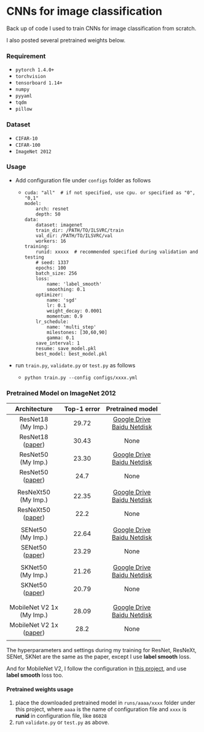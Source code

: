 # CNNs for image classification
Back up of code I used to train CNNs for image classification from scratch.

I also posted several pretrained weights below.

### Requirement
- `pytorch 1.4.0+`
- `torchvision`
- `tensorboard 1.14+`
- `numpy`
- `pyyaml`
- `tqdm`
- `pillow`

### Dataset
- `CIFAR-10`
- `CIFAR-100`
- `ImageNet 2012`

### Usage
- Add configuration file under `configs` folder as follows
  - ```
    cuda: "all"  # if not specified, use cpu. or specified as "0", "0,1"
    model:
        arch: resnet
        depth: 50
    data:
        dataset: imagenet
        train_dir: /PATH/TO/ILSVRC/train
        val_dir: /PATH/TO/ILSVRC/val
        workers: 16
    training:
        runid: xxxxx  # recommended specified during validation and testing
        # seed: 1337
        epochs: 100
        batch_size: 256
        loss:
            name: 'label_smooth'
            smoothing: 0.1
        optimizer:
            name: 'sgd'
            lr: 0.1
            weight_decay: 0.0001
            momentum: 0.9
        lr_schedule:
            name: 'multi_step'
            milestones: [30,60,90]
            gamma: 0.1
        save_interval: 1
        resume: save_model.pkl
        best_model: best_model.pkl
    ```
- run `train.py`, `validate.py` or `test.py` as follows
  - ```shell script
    python train.py --config configs/xxxx.yml
    ``` 
    
### Pretrained Model on ImageNet 2012

| Architecture | Top-1 error | Pretrained model|
| :----: | :----: | :----: |
| ResNet18 <br> (My Imp.)| 29.72 | [Google Drive](https://drive.google.com/open?id=1Sw9TUBtgRQDLNxpJupMnv6FTtOKgnlxI)<br>[Baidu Netdisk](https://pan.baidu.com/s/1fPsWBkb_Lh_bniYmt7DL-w) |
| ResNet18 <br> ([paper](https://arxiv.org/abs/1512.03385))| 30.43 | None |
| ResNet50 <br> (My Imp.)| 23.30 | [Google Drive](https://drive.google.com/open?id=1XreMz36IpUiEDsJtyU7t_QPKOs4JTB_C)<br>[Baidu Netdisk](https://pan.baidu.com/s/197FBBOgYPc1oxEsDkeo4Rg) |
| ResNet50 <br> ([paper](https://arxiv.org/abs/1512.03385))| 24.7 | None |
||
| ResNeXt50 <br> (My Imp.) | 22.35 | [Google Drive](https://drive.google.com/open?id=1lI8Hi-XvJ42aBastq6FI3DhKU2sK92FH)<br>[Baidu Netdisk](https://pan.baidu.com/s/1t3gkJjPxfRFWWuE_C4U5rw) |
| ResNeXt50 <br> ([paper](https://arxiv.org/abs/1611.05431)) | 22.2 | None |
||
| SENet50 <br> (My Imp.) | 22.64 | [Google Drive](https://drive.google.com/open?id=1Oyyhb43Y2kbGjT1EEgal-cm8fYQAemuj)<br>[Baidu Netdisk](https://pan.baidu.com/s/1tyfin8SqftpmzYhMvU2wxw) |
| SENet50 <br> ([paper](https://arxiv.org/abs/1709.01507)) | 23.29 | None |
||
| SKNet50 <br> (My Imp.) | 21.26 | [Google Drive](https://drive.google.com/open?id=1h6NIwSemMrFDk4DWT7-Zdm9kolHljyZU)<br>[Baidu Netdisk](https://pan.baidu.com/s/1XTuMDqFuzljxmlfC2TKTyg) |
| SKNet50 <br> ([paper](https://arxiv.org/abs/1903.06586)) | 20.79 | None |
||
||
| MobileNet V2 1x <br> (My Imp.) | 28.09 | [Google Drive](https://drive.google.com/open?id=18HMPfrhdFO2PRHVrm8PMZFDNJZ1QeMKB)<br>[Baidu Netdisk](https://pan.baidu.com/s/1yKD_2IEuEw8cZ9N4gkg6UA) |
| MobileNet V2 1x <br> ([paper](https://arxiv.org/abs/1801.04381)) | 28.2 | None |
||

The hyperparameters and settings during my training for ResNet, ResNeXt, SENet, SKNet are the same as the paper, except I use **label smooth** loss.

And for MobileNet V2, I follow the configuration in [this project](https://github.com/d-li14/mobilenetv2.pytorch#training), and use **label smooth** loss too.


#### Pretrained weights usage
1. place the downloaded pretrained model in `runs/aaaa/xxxx` folder under this project, 
where `aaaa` is the name of configuration file and `xxxx` is **runid** in configuration file, like `86028`
2. run `validate.py` or `test.py` as above.

